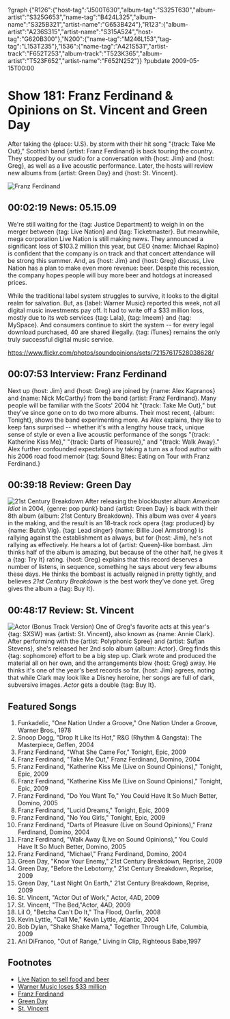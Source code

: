 ?graph {"R126":{"host-tag":"J500T630","album-tag":"S325T630","album-artist":"S325G653","name-tag":"B424L325","album-name":"S325B321","artist-name":"G653B424"},"R123":{"album-artist":"A236S315","artist-name":"S315A524","host-tag":"G620B300"},"N200":{"name-tag":"M246L153","tag-tag":"L153T235"},"I536":{"name-tag":"A421S531","artist-track":"F652T253","album-track":"T523K365","album-artist":"T523F652","artist-name":"F652N252"}}
?pubdate 2009-05-15T00:00

# Show 181: Franz Ferdinand & Opinions on St. Vincent and Green Day
After taking the {place: U.S}. by storm with their hit song "{track: Take Me Out}," Scottish band {artist: Franz Ferdinand} is back touring the country. They stopped by our studio for a conversation with {host: Jim} and {host: Greg}, as well as a live acoustic performance. Later, the hosts will review new albums from {artist: Green Day} and {host: St. Vincent}.

![Franz Ferdinand](http://static.soundopinions.org/images/2009/franz-ferdinand.jpg)


## 00:02:19 News: 05.15.09
We're still waiting for the {tag: Justice Department} to weigh in on the merger between {tag: Live Nation} and {tag: Ticketmaster}. But meanwhile, mega corporation Live Nation is still making news. They announced a significant loss of $103.2 million this year, but CEO {name: Michael Rapino} is confident that the company is on track and that concert attendance will be strong this summer. And, as {host: Jim} and {host: Greg} discuss, Live Nation has a plan to make even more revenue: beer. Despite this recession, the company hopes people will buy more beer and hotdogs at increased prices.

While the traditional label system struggles to survive, it looks to the digital realm for salvation. But, as {label: Warner Music} reported this week, not all digital music investments pay off. It had to write off a $33 million loss, mostly due to its web services {tag: Lala}, {tag: Imeem} and {tag: MySpace}. And consumers continue to skirt the system -- for every legal download purchased, 40 are shared illegally. {tag: iTunes} remains the only truly successful digital music service.

https://www.flickr.com/photos/soundopinions/sets/72157617528038628/

## 00:07:53 Interview: Franz Ferdinand
Next up {host: Jim} and {host: Greg} are joined by {name: Alex Kapranos} and {name: Nick McCarthy} from the band {artist: Franz Ferdinand}. Many people will be familiar with the Scots' 2004 hit "{track: Take Me Out}," but they've since gone on to do two more albums. Their most recent, {album: Tonight}, shows the band experimenting more. As Alex explains, they like to keep fans surprised -- whether it's with a lengthy house track, unique sense of style or even a live acoustic performance of the songs "{track: Katherine Kiss Me}," "{track: Darts of Pleasure}," and "{track: Walk Away}." Alex further confounded expectations by taking a turn as a food author with his 2006 road food memoir {tag: Sound Bites: Eating on Tour with Franz Ferdinand.}

## 00:39:18 Review: Green Day
![21st Century Breakdown](http://is5.mzstatic.com/image/thumb/Music71/v4/52/4b/32/524b3264-f59a-c65f-22b4-85a27af631e8/source/600x600bb.jpg "954266/1156538220")
After releasing the blockbuster album *American Idiot* in 2004, {genre: pop punk} band {artist: Green Day} is back with their 8th album {album: 21st Century Breakdown}. This album was over 4 years in the making, and the result is an 18-track rock opera {tag: produced} by {name: Butch Vig}. {tag: Lead singer} {name: Billie Joel Armstrong} is rallying against the establishment as always, but for {host: Jim}, he's not rallying as effectively. He hears a lot of {artist: Queen}-like bombast. Jim thinks half of the album is amazing, but because of the other half, he gives it a {tag: Try It} rating. {host: Greg} explains that this record deserves a number of listens, in sequence, something he says about very few albums these days. He thinks the bombast is actually reigned in pretty tightly, and believes *21st Century Breakdown* is the best work they've done yet. Greg gives the album a {tag: Buy It}.

## 00:48:17 Review: St. Vincent
![Actor (Bonus Track Version)](http://is2.mzstatic.com/image/thumb/Music/v4/80/66/e5/8066e5d0-2c6a-87a8-2fd4-3fca3fefa281/source/600x600bb.jpg "198271209/310715541")
One of Greg's favorite acts at this year's {tag: SXSW} was {artist: St. Vincent}, also known as {name: Annie Clark}. After performing with the {artist: Polyphonic Spree} and {artist: Sufjan Stevens}, she's released her 2nd solo album {album: Actor}. Greg finds this {tag: sophomore} effort to be a big step up. Clark wrote and produced the material all on her own, and the arrangements blow {host: Greg} away. He thinks it's one of the year's best records so far. {host: Jim} agrees, noting that while Clark may look like a Disney heroine, her songs are full of dark, subversive images. *Actor* gets a double {tag: Buy It}.

## Featured Songs
1. Funkadelic, "One Nation Under a Groove," One Nation Under a Groove, Warner Bros., 1978
2. Snoop Dogg, "Drop It Like Its Hot," R&G (Rhythm & Gangsta): The Masterpiece, Geffen, 2004
3. Franz Ferdinand, "What She Came For," Tonight, Epic, 2009
4. Franz Ferdinand, "Take Me Out," Franz Ferdinand, Domino, 2004
5. Franz Ferdinand, "Katherine Kiss Me (Live on Sound Opinions)," Tonight, Epic, 2009 
6. Franz Ferdinand, "Katherine Kiss Me (Live on Sound Opinions)," Tonight, Epic, 2009
7. Franz Ferdinand, "Do You Want To," You Could Have It So Much Better, Domino, 2005
8. Franz Ferdinand, "Lucid Dreams," Tonight, Epic, 2009
9. Franz Ferdinand, "No You Girls," Tonight, Epic, 2009
10. Franz Ferdinand, "Darts of Pleasure (Live on Sound Opinions)," Franz Ferdinand, Domino, 2004 
11. Franz Ferdinand, "Walk Away (Live on Sound Opinions)," You Could Have It So Much Better, Domino, 2005 
12. Franz Ferdinand, "Michael," Franz Ferdinand, Domino, 2004
13. Green Day, "Know Your Enemy," 21st Century Breakdown, Reprise, 2009
14. Green Day, "Before the Lebotomy," 21st Century Breakdown, Reprise, 2009
15. Green Day, "Last Night On Earth," 21st Century Breakdown, Reprise, 2009
16. St. Vincent, "Actor Out of Work," Actor, 4AD, 2009
17. St. Vincent, "The Bed,"Actor, 4AD, 2009
18. Lil O, "Betcha Can't Do It," Tha Flood, Oarfin, 2008
19. Kevin Lyttle, "Call Me," Kevin Lyttle, Atlantic, 2004
20. Bob Dylan, "Shake Shake Mama," Together Through Life, Columbia, 2009
21. Ani DiFranco, "Out of Range," Living in Clip, Righteous Babe,1997

## Footnotes 
- [Live Nation to sell food and beer](http://www.businessinsider.com/live-nation-plans-to-boost-revenue-through-beer-merchandise-sales-2009-5)
- [Warner Music loses $33 million](http://www.businessinsider.com/warner-music-group-misses-estimate-with-17-revenue-drop-2009-5)
- [Franz Ferdinand](http://www.franzferdinand.com/)
- [Green Day](http://www.greenday.com/)
- [St. Vincent](http://ilovestvincent.com/)
